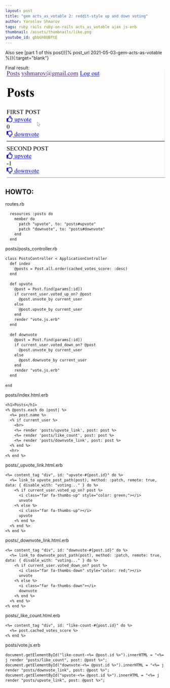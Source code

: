 ```yaml
---
layout: post
title: "gem acts_as_votable 2: reddit-style up and down voting"
author: Yaroslav Shmarov
tags: ruby rails ruby-on-rails acts_as_votable ajax js-erb
thumbnail: /assets/thumbnails/like.png
youtube_id: gbbGhBUBftE
---
```


Also see [part 1 of this post]({% post_url 2021-05-03-gem-acts-as-votable %}){:target="blank"}

Final result:
![reddit-votable-gif-2](/assets/gem-acts-as-votable/reddit-votable-gif-2.gif)

## HOWTO:

routes.rb
```
  resources :posts do
    member do
      patch "upvote", to: "posts#upvote"
      patch "downvote", to: "posts#downvote"
    end
  end
```
posts/posts_controller.rb
```
class PostsController < ApplicationController
  def index
    @posts = Post.all.order(cached_votes_score: :desc)
  end

  def upvote
    @post = Post.find(params[:id])
    if current_user.voted_up_on? @post
      @post.unvote_by current_user
    else
      @post.upvote_by current_user
    end
    render "vote.js.erb"
  end

  def downvote
    @post = Post.find(params[:id])
    if current_user.voted_down_on? @post
      @post.unvote_by current_user
    else
      @post.downvote_by current_user
    end
    render "vote.js.erb"
  end

end
```
posts/index.html.erb
```
<h1>Posts</h1>
<% @posts.each do |post| %>
  <%= post.name %>
  <% if current_user %>
    <br>
    <%= render 'posts/upvote_link', post: post %>
    <%= render 'posts/like_count', post: post %>
    <%= render 'posts/downvote_link', post: post %>
  <% end %>
  <hr>
<% end %>
```
posts/_upvote_link.html.erb
```
<%= content_tag "div", id: "upvote-#{post.id}" do %>
  <%= link_to upvote_post_path(post), method: :patch, remote: true, data: { disable_with: "voting..." } do %>
    <% if current_user.voted_up_on? post %>
      <i class="far fa-thumbs-up" style="color: green;"></i>
      unvote
    <% else %>
      <i class="far fa-thumbs-up"></i>
      upvote
    <% end %>
  <% end %>
<% end %>
```
posts/_downvote_link.html.erb
```
<%= content_tag "div", id: "downvote-#{post.id}" do %>
  <%= link_to downvote_post_path(post), method: :patch, remote: true, data: { disable_with: "voting..." } do %>
    <% if current_user.voted_down_on? post %>
      <i class="far fa-thumbs-down" style="color: red;"></i>
      unvote
    <% else %>
      <i class="far fa-thumbs-down"></i>
      downvote
    <% end %>
  <% end %>
<% end %>
```
posts/_like_count.html.erb
```
<%= content_tag "div", id: "like-count-#{post.id}" do %>
  <%= post.cached_votes_score %>
<% end %>
```
posts/vote.js.erb
```
document.getElementById("like-count-<%= @post.id %>").innerHTML = "<%= j render "posts/like_count", post: @post %>";
document.getElementById("downvote-<%= @post.id %>").innerHTML = "<%= j render "posts/downvote_link", post: @post %>";
document.getElementById("upvote-<%= @post.id %>").innerHTML = "<%= j render "posts/upvote_link", post: @post %>";
```
